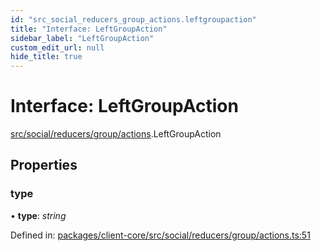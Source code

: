 ```yaml
---
id: "src_social_reducers_group_actions.leftgroupaction"
title: "Interface: LeftGroupAction"
sidebar_label: "LeftGroupAction"
custom_edit_url: null
hide_title: true
---
```


# Interface: LeftGroupAction

[src/social/reducers/group/actions](../modules/src_social_reducers_group_actions.md).LeftGroupAction

## Properties

### type

• **type**: *string*

Defined in: [packages/client-core/src/social/reducers/group/actions.ts:51](https://github.com/xr3ngine/xr3ngine/blob/77d12cea0/packages/client-core/src/social/reducers/group/actions.ts#L51)
